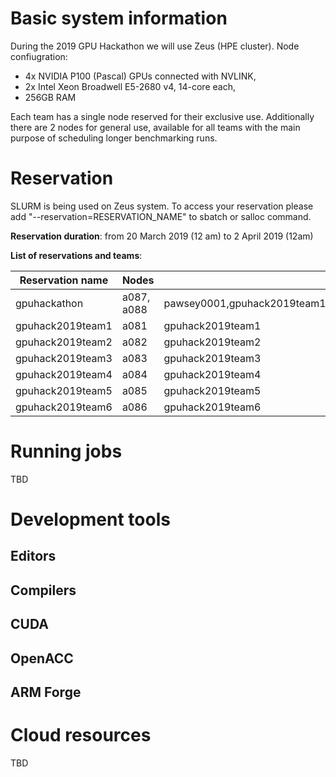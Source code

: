 # Basic system information

During the 2019 GPU Hackathon we will use Zeus (HPE cluster). Node confiugration:
- 4x NVIDIA P100 (Pascal) GPUs connected with NVLINK,
- 2x Intel Xeon Broadwell E5-2680 v4, 14-core each,
- 256GB RAM

Each team has a single node reserved for their exclusive use. Additionally there are 2 nodes for general use, available for all teams with the main purpose of scheduling longer benchmarking runs.  

# Reservation

SLURM is being used on Zeus system. To access your reservation please add "--reservation=RESERVATION_NAME" to sbatch or salloc command. 

**Reservation duration**: from 20 March 2019 (12 am) to 2 April 2019 (12am) 

**List of reservations and teams**:

| Reservation name | Nodes | Access |
| ---------------- | ----- | ------ |
| gpuhackathon     | a087, a088 | pawsey0001,gpuhack2019team1,gpuhack2019team2,gpuhack2019team3,gpuhack2019team4,gpuhack2019team5,gpuhack2019team6 | 
| gpuhack2019team1 | a081 | gpuhack2019team1 |
| gpuhack2019team2 | a082 | gpuhack2019team2 |
| gpuhack2019team3 | a083 | gpuhack2019team3 |
| gpuhack2019team4 | a084 | gpuhack2019team4 |
| gpuhack2019team5 | a085 | gpuhack2019team5 |
| gpuhack2019team6 | a086 | gpuhack2019team6 |

# Running jobs

TBD

# Development tools
## Editors
## Compilers
## CUDA
## OpenACC
## ARM Forge

# Cloud resources  

TBD

